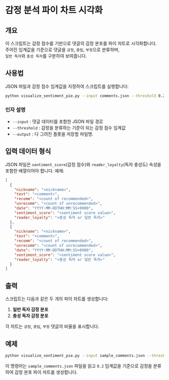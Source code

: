# 감정 분석 파이 차트 시각화

## 개요
이 스크립트는 감정 점수를 기반으로 댓글의 감정 분포를 파이 차트로 시각화합니다.<br>
주어진 임계값을 기준으로 댓글을 `긍정`, `중립`, `부정`으로 분류하며, <br>
`일반 독자`와 `충성 독자`를 구분하여 보여줍니다.

## 사용법
JSON 파일과 감정 점수 임계값을 지정하여 스크립트를 실행합니다:

```sh
python visualize_sentiment_pie.py --input comments.json --threshold 0.2 --output figure.png
```

### 인자 설명
- `--input` : 댓글 데이터를 포함한 JSON 파일 경로
- `--threshold` : 감정을 분류하는 기준이 되는 감정 점수 임계값
- `--output` : 다 그려진 플롯을 저장할 파일명.

## 입력 데이터 형식
JSON 파일은 `sentiment_score`(감정 점수)와 `reader_loyalty`(독자 충성도) 속성을 포함한 배열이어야 합니다. 예제:

```json
[
  {
    "nickname": "<nickname>",
    "text": "<comment>",
    "recomm": "<count of recommended>",
    "unrecomm": "<count of unrecommended>",
    "date": "YYYY-MM-DDTHH:MM:SS+0900",
    "sentiment_score": "<sentiment score value>",
    "reader_loyalty": "<충성 독자 or 일반 독자>"
  },
  {
    "nickname": "<nickname>",
    "text": "<comment>",
    "recomm": "<count of recommended>",
    "unrecomm": "<count of unrecommended>",
    "date": "YYYY-MM-DDTHH:MM:SS+0900",
    "sentiment_score": "<sentiment score value>",
    "reader_loyalty": "<충성 독자 or 일반 독자>"
  }
]
```

## 출력
스크립트는 다음과 같은 두 개의 파이 차트를 생성합니다:
1. **일반 독자 감정 분포**
2. **충성 독자 감정 분포**

각 차트는 `긍정`, `중립`, `부정` 댓글의 비율을 표시합니다.

## 예제
```sh
python visualize_sentiment_pie.py --input sample_comments.json --threshold 0.4 --output comment_fig.png
```
이 명령어는 `sample_comments.json` 파일을 읽고 `0.2` 임계값을 기준으로 감정을 분류하여 감정 분포 파이 차트를 생성합니다.

